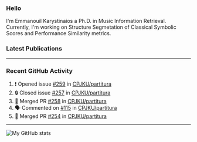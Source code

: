 ### Hello

I'm Emmanouil Karystinaios a Ph.D. in Music Information Retrieval.
Currently, I'm working on Structure Segmetation of Classical Symbolic Scores and Performance Similarity metrics.


### Latest Publications

<!-- BLOG-POST-LIST:START -->
<!-- BLOG-POST-LIST:END -->

---

### Recent GitHub Activity
  
<!--START_SECTION:activity-->
1. ❗ Opened issue [#259](https://github.com/CPJKU/partitura/issues/259) in [CPJKU/partitura](https://github.com/CPJKU/partitura)
2. 🔒 Closed issue [#257](https://github.com/CPJKU/partitura/issues/257) in [CPJKU/partitura](https://github.com/CPJKU/partitura)
3. 🎉 Merged PR [#258](https://github.com/CPJKU/partitura/pull/258) in [CPJKU/partitura](https://github.com/CPJKU/partitura)
4. 🗣 Commented on [#115](https://github.com/CPJKU/partitura/issues/115) in [CPJKU/partitura](https://github.com/CPJKU/partitura)
5. 🎉 Merged PR [#254](https://github.com/CPJKU/partitura/pull/254) in [CPJKU/partitura](https://github.com/CPJKU/partitura)
<!--END_SECTION:activity-->

---

![My GitHub stats](https://github-readme-stats.vercel.app/api?username=manoskary&show_icons=true&theme=radical)


<!--
**manoskary/manoskary** is a ✨ _special_ ✨ repository because its `README.md` (this file) appears on your GitHub profile.

Here are some ideas to get you started:

- 🔭 I’m currently working on ...
- 🌱 I’m currently learning ...
- 👯 I’m looking to collaborate on ...
- 🤔 I’m looking for help with ...
- 💬 Ask me about ...
- 📫 How to reach me: ...
- 😄 Pronouns: ...
- ⚡ Fun fact: ...
-->
